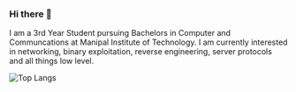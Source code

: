 ### Hi there 👋


I am a 3rd Year Student pursuing Bachelors in Computer and Communcations at Manipal Institute of Technology. I am currently interested in networking, binary exploitation, reverse engineering, server protocols and all things low level.

![Top Langs](https://github-readme-stats.vercel.app/api/top-langs/?username=Skryptonyte&langs_count=5)

<!--
**Skryptonyte/Skryptonyte** is a ✨ _special_ ✨ repository because its `README.md` (this file) appears on your GitHub profile.

Here are some ideas to get you started:

- 🔭 I’m currently working on ...
- 🌱 I’m currently learning ...
- 👯 I’m looking to collaborate on ...
- 🤔 I’m looking for help with ...
- 💬 Ask me about ...
- 📫 How to reach me: ...
- 😄 Pronouns: ...
- ⚡ Fun fact: ...
-->
